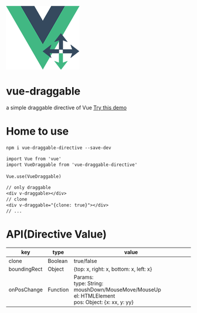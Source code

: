 ![image](https://raw.githubusercontent.com/WayenZhong/vue-draggable/master/icon.png)

# vue-draggable
a simple draggable directive of Vue
[Try this demo](https://wayenzhong.github.io/vue-draggable/dist/index.html)

# Home to use
```
npm i vue-draggable-directive --save-dev
```
```
import Vue from 'vue'
import VueDraggable from 'vue-draggable-directive'

Vue.use(VueDraggable)
```
```
// only draggable
<div v-draggable></div>
// clone
<div v-draggable="{clone: true}"></div>
// ...
```

# API(Directive Value)

key | type | value
---|---|---
clone | Boolean | true/false
boundingRect | Object | {top: x, right: x, bottom: x, left: x}
onPosChange | Function | Params:<br> type: String: moushDown/MouseMove/MouseUp<br>el: HTMLElement<br>pos: Object: {x: xx, y: yy}
